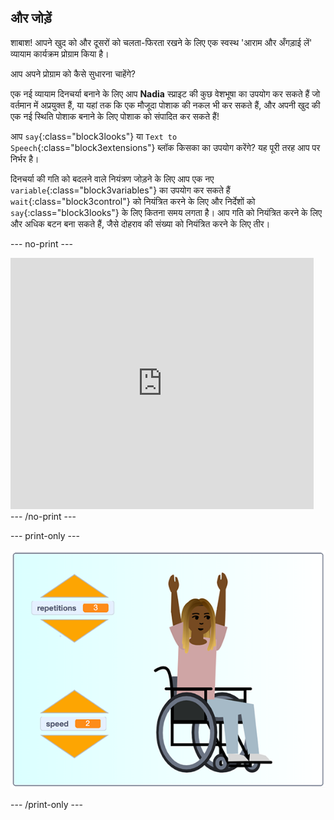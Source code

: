 ## और जोड़ें

शाबाश! आपने खुद को और दूसरों को चलता-फिरता रखने के लिए एक स्वस्थ 'आराम और अँगड़ाई लें' व्यायाम कार्यक्रम प्रोग्राम किया है।

आप अपने प्रोग्राम को कैसे सुधारना चाहेंगे?

एक नई व्यायाम दिनचर्या बनाने के लिए आप **Nadia** स्प्राइट की कुछ वेशभूषा का उपयोग कर सकते हैं जो वर्तमान में अप्रयुक्त हैं, या यहां तक कि एक मौजूदा पोशाक की नकल भी कर सकते हैं, और अपनी खुद की एक नई स्थिति पोशाक बनाने के लिए पोशाक को संपादित कर सकते हैं!

आप `say`{:class="block3looks"} या `Text to Speech`{:class="block3extensions"} ब्लॉक किसका का उपयोग करेंगे? यह पूरी तरह आप पर निर्भर है।

दिनचर्या की गति को बदलने वाले नियंत्रण जोड़ने के लिए आप एक नए `variable`{:class="block3variables"} का उपयोग कर सकते हैं `wait`{:class="block3control"} को नियंत्रित करने के लिए और निर्देशों को `say`{:class="block3looks"} के लिए कितना समय लगता है। आप गति को नियंत्रित करने के लिए और अधिक बटन बना सकते हैं, जैसे दोहराव की संख्या को नियंत्रित करने के लिए तीर।

--- no-print ---

<div class="scratch-preview">
  <iframe src="https://scratch.mit.edu/projects/403436186/embed" allowtransparency="true" width="485" height="402" frameborder="0" scrolling="no" allowfullscreen></iframe>
</div>
--- /no-print ---

--- print-only ---

![पूर्ण की हुई चुनौती का उदाहरण](images/challenge_example.png)

--- /print-only ---
